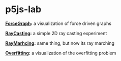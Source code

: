# p5js-lab

**[ForceGraph](./ForceGraph/index.html):** a visualization of force driven graphs

**[RayCasting](./RayCasting/index.html):** a simple 2D ray casting experiment

**[RayMarhcing](./RayMarching/index.html):** same thing, but now its ray marching

**[Overfitting](./Overfitting/index.html):** a visualization of the overfitting problem